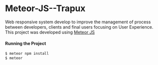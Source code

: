 # Meteor-JS--Trapux
Web responsive system develop to improve the management of process between developers, clients and final users focusing on User Experience. 
This project was developed using [Meteor JS](https://www.meteor.com/developers)

#### Running the Project
```sh
$ meteor npm install
$ meteor
```

